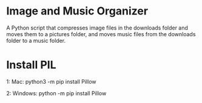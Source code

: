 # Image and Music Organizer

A Python script that compresses image files in the downloads folder and moves them to a pictures folder, and moves music files from the downloads folder to a music folder.

# Install PIL
1: Mac: python3 -m pip install Pillow

2: Windows: python -m pip install Pillow
 
